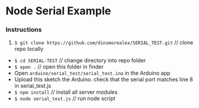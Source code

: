 # Node Serial Example

### Instructions
1. `$ git clone https://github.com/dinsmorealex/SERIAL_TEST.git` // clone repo locally
* `$ cd SERIAL-TEST`      // change directory into repo folder
* `$ open .`  // open this folder in finder
* Open `arduino/serial_test/serial_test.ino` in the Arduino app
* Upload this sketch the Arduino. check that the serial port matches line 8 in serial_test.js
* `$ npm install`          // install all server modules
* `$ node serial_test.js`  // run node script
